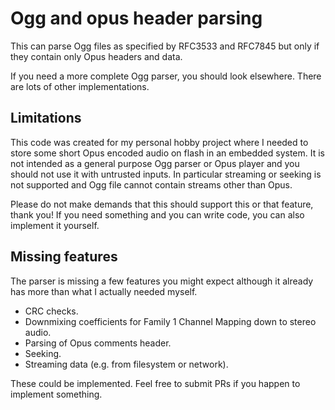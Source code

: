 Ogg and opus header parsing
===========================
This can parse Ogg files as specified by RFC3533 and RFC7845 but only if they
contain only Opus headers and data.

If you need a more complete Ogg parser, you should look elsewhere. There are
lots of other implementations.

Limitations
-----------
This code was created for my personal hobby project where I needed to store
some short Opus encoded audio on flash in an embedded system. It is not
intended as a general purpose Ogg parser or Opus player and you should not use
it with untrusted inputs. In particular streaming or seeking is not supported
and Ogg file cannot contain streams other than Opus.

Please do not make demands that this should support this or that feature, thank
you! If you need something and you can write code, you can also implement it
yourself.

Missing features
----------------
The parser is missing a few features you might expect although it already has
more than what I actually needed myself.

- CRC checks.
- Downmixing coefficients for Family 1 Channel Mapping down to stereo audio.
- Parsing of Opus comments header.
- Seeking.
- Streaming data (e.g. from filesystem or network).

These could be implemented. Feel free to submit PRs if you happen to implement
something.
